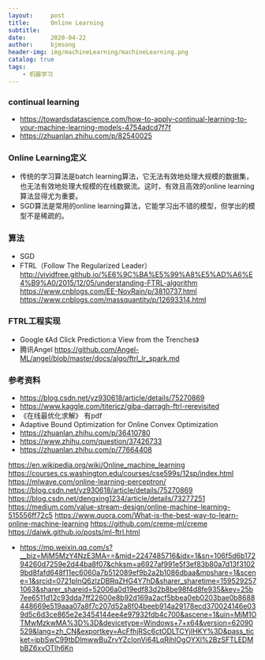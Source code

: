 ```yaml
---
layout:     post
title:      Online Learning
subtitle:   
date:       2020-04-22
author:     bjmsong
header-img: img/machineLearning/machineLearning.png
catalog: true
tags:
    - 机器学习
---
```

### continual learning
- https://towardsdatascience.com/how-to-apply-continual-learning-to-your-machine-learning-models-4754adcd7f7f
- https://zhuanlan.zhihu.com/p/82540025

### Online Learning定义
- 传统的学习算法是batch learning算法，它无法有效地处理大规模的数据集，也无法有效地处理大规模的在线数据流。这时，有效且高效的online learning算法显得尤为重要。
- SGD算法是常用的online learning算法，它能学习出不错的模型，但学出的模型不是稀疏的。



### 算法

- SGD
- FTRL（Follow The Regularized Leader）
http://vividfree.github.io/%E6%9C%BA%E5%99%A8%E5%AD%A6%E4%B9%A0/2015/12/05/understanding-FTRL-algorithm
https://www.cnblogs.com/EE-NovRain/p/3810737.html
https://www.cnblogs.com/massquantity/p/12693314.html

### FTRL工程实现

- Google 《Ad Click Prediction:a View from the Trenches》 
- 腾讯Angel https://github.com/Angel-ML/angel/blob/master/docs/algo/ftrl_lr_spark.md



### 参考资料
- https://blog.csdn.net/yz930618/article/details/75270869
- https://www.kaggle.com/titericz/giba-darragh-ftrl-rerevisited
- 《在线最优化求解》 有pdf
- Adaptive Bound Optimization for Online Convex Optimization
- https://zhuanlan.zhihu.com/p/36410780
- https://www.zhihu.com/question/37426733
- https://zhuanlan.zhihu.com/p/77664408

https://en.wikipedia.org/wiki/Online_machine_learning
https://courses.cs.washington.edu/courses/cse599s/12sp/index.html
https://mlwave.com/online-learning-perceptron/
https://blog.csdn.net/yz930618/article/details/75270869
https://blog.csdn.net/dengxing1234/article/details/73277251
https://medium.com/value-stream-design/online-machine-learning-515556ff72c5
https://www.quora.com/What-is-the-best-way-to-learn-online-machine-learning
https://github.com/creme-ml/creme
https://daiwk.github.io/posts/ml-ftrl.html

- https://mp.weixin.qq.com/s?__biz=MjM5MzY4NzE3MA==&mid=2247485716&idx=1&sn=106f5d6b17294260d7259e2d44ba8f07&chksm=a6927af991e5f3ef83b80a7d13f31029bd8fafd648f11ec6060a7b512089ef9b2a2b1086dbaa&mpshare=1&scene=1&srcid=0721pInQ6zlzDBRqZHG4Y7hD&sharer_sharetime=1595292571063&sharer_shareid=52006a0d19edf83d2b8be98f4d8fe935&key=25b7ee6511d12c93dda7ff22600e8b92d169a2acf5bbea0eb0203bae0b8688448669e519aaa07a8f7c207d52a8f04beeb914a29178ecd370024146e039d5c6d3ce865e2e3454144ee4e97932fdb4c700&ascene=1&uin=MjM1OTMwMzkwMA%3D%3D&devicetype=Windows+7+x64&version=62090529&lang=zh_CN&exportkey=AcFfhjRSc6ctODLTCYjIHKY%3D&pass_ticket=ipbSwC99tbDlmwwBuZrvYZcIonVi64LqRihIOgOYXl%2BzSFTLEDMbBZ6xvOTlh6Kn